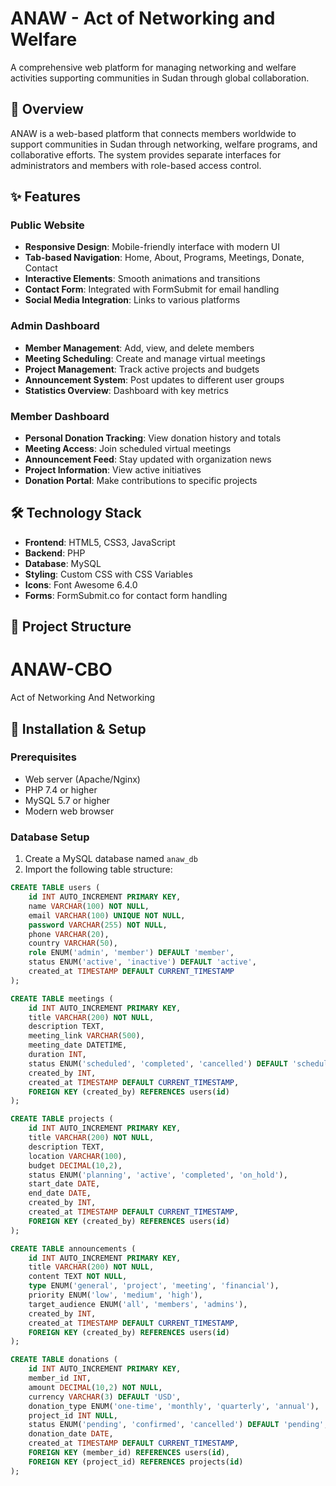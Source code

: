 # ANAW - Act of Networking and Welfare

A comprehensive web platform for managing networking and welfare activities supporting communities in Sudan through global collaboration.

## 🌟 Overview

ANAW is a web-based platform that connects members worldwide to support communities in Sudan through networking, welfare programs, and collaborative efforts. The system provides separate interfaces for administrators and members with role-based access control.

## ✨ Features

### Public Website
- **Responsive Design**: Mobile-friendly interface with modern UI
- **Tab-based Navigation**: Home, About, Programs, Meetings, Donate, Contact
- **Interactive Elements**: Smooth animations and transitions
- **Contact Form**: Integrated with FormSubmit for email handling
- **Social Media Integration**: Links to various platforms

### Admin Dashboard
- **Member Management**: Add, view, and delete members
- **Meeting Scheduling**: Create and manage virtual meetings
- **Project Management**: Track active projects and budgets
- **Announcement System**: Post updates to different user groups
- **Statistics Overview**: Dashboard with key metrics

### Member Dashboard
- **Personal Donation Tracking**: View donation history and totals
- **Meeting Access**: Join scheduled virtual meetings
- **Announcement Feed**: Stay updated with organization news
- **Project Information**: View active initiatives
- **Donation Portal**: Make contributions to specific projects

## 🛠️ Technology Stack

- **Frontend**: HTML5, CSS3, JavaScript
- **Backend**: PHP
- **Database**: MySQL
- **Styling**: Custom CSS with CSS Variables
- **Icons**: Font Awesome 6.4.0
- **Forms**: FormSubmit.co for contact form handling

## 📁 Project Structure



# ANAW-CBO
Act of Networking And Networking 

## 🚀 Installation & Setup

### Prerequisites
- Web server (Apache/Nginx)
- PHP 7.4 or higher
- MySQL 5.7 or higher
- Modern web browser

### Database Setup
1. Create a MySQL database named `anaw_db`
2. Import the following table structure:

```sql
CREATE TABLE users (
    id INT AUTO_INCREMENT PRIMARY KEY,
    name VARCHAR(100) NOT NULL,
    email VARCHAR(100) UNIQUE NOT NULL,
    password VARCHAR(255) NOT NULL,
    phone VARCHAR(20),
    country VARCHAR(50),
    role ENUM('admin', 'member') DEFAULT 'member',
    status ENUM('active', 'inactive') DEFAULT 'active',
    created_at TIMESTAMP DEFAULT CURRENT_TIMESTAMP
);

CREATE TABLE meetings (
    id INT AUTO_INCREMENT PRIMARY KEY,
    title VARCHAR(200) NOT NULL,
    description TEXT,
    meeting_link VARCHAR(500),
    meeting_date DATETIME,
    duration INT,
    status ENUM('scheduled', 'completed', 'cancelled') DEFAULT 'scheduled',
    created_by INT,
    created_at TIMESTAMP DEFAULT CURRENT_TIMESTAMP,
    FOREIGN KEY (created_by) REFERENCES users(id)
);

CREATE TABLE projects (
    id INT AUTO_INCREMENT PRIMARY KEY,
    title VARCHAR(200) NOT NULL,
    description TEXT,
    location VARCHAR(100),
    budget DECIMAL(10,2),
    status ENUM('planning', 'active', 'completed', 'on_hold'),
    start_date DATE,
    end_date DATE,
    created_by INT,
    created_at TIMESTAMP DEFAULT CURRENT_TIMESTAMP,
    FOREIGN KEY (created_by) REFERENCES users(id)
);

CREATE TABLE announcements (
    id INT AUTO_INCREMENT PRIMARY KEY,
    title VARCHAR(200) NOT NULL,
    content TEXT NOT NULL,
    type ENUM('general', 'project', 'meeting', 'financial'),
    priority ENUM('low', 'medium', 'high'),
    target_audience ENUM('all', 'members', 'admins'),
    created_by INT,
    created_at TIMESTAMP DEFAULT CURRENT_TIMESTAMP,
    FOREIGN KEY (created_by) REFERENCES users(id)
);

CREATE TABLE donations (
    id INT AUTO_INCREMENT PRIMARY KEY,
    member_id INT,
    amount DECIMAL(10,2) NOT NULL,
    currency VARCHAR(3) DEFAULT 'USD',
    donation_type ENUM('one-time', 'monthly', 'quarterly', 'annual'),
    project_id INT NULL,
    status ENUM('pending', 'confirmed', 'cancelled') DEFAULT 'pending',
    donation_date DATE,
    created_at TIMESTAMP DEFAULT CURRENT_TIMESTAMP,
    FOREIGN KEY (member_id) REFERENCES users(id),
    FOREIGN KEY (project_id) REFERENCES projects(id)
);
